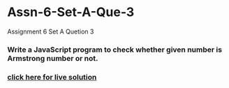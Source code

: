 # Assn-6-Set-A-Que-3
Assignment 6 Set A Quetion 3
### Write a JavaScript program to check whether given number is Armstrong number or not.
### [click here for live solution](https://sandesh-at-git.github.io/Web-tech-Assn-6-Set-A-Que-3/)
